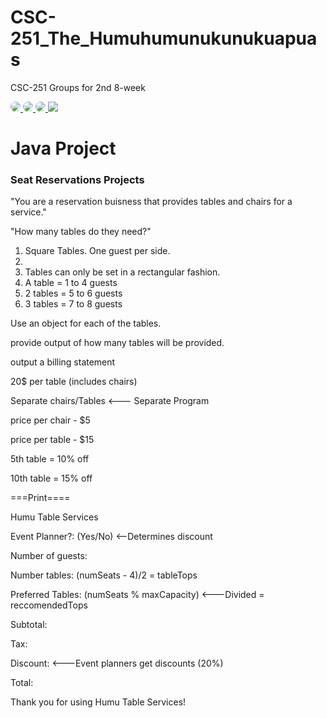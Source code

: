 # CSC-251_The_Humuhumunukunukuapuas
CSC-251 Groups for 2nd 8-week

<a href="https://github.com/Jonesk6843" target="_blank">
    <img src="https://github.com/Jonesk6843.png" style="max-width: 50px; max-height: 50px; border-radius: 50%" />
</a>
<a href="https://github.com/TaylorBrown96" target="_blank">
    <img src="https://github.com/TaylorBrown96.png" style="max-width: 50px; max-height: 50px; border-radius: 50%" />
</a>
<a href="https://github.com/CiaraM100104" target="_blank">
    <img src="https://github.com/CiaraM100104.png" style="max-width: 50px; max-height: 50px; border-radius: 50%" />
</a>

<image src = "https://img.theculturetrip.com/1440x807/smart/wp-content/uploads/2018/03/rhinecanthus-rectangulus.jpg">


<h1>Java Project</h1>
<h3>Seat Reservations Projects</h3>
<p>"You are a reservation buisness that provides tables and chairs for a service."</p>
<p>"How many tables do they need?"</p>
<ol>
  <li>Square Tables. One guest per side.<li>
  <li> Tables can only be set in a rectangular fashion.</li>
  <li> A table = 1 to 4 guests</li>
  <li> 2 tables = 5 to 6 guests</li>
  <li> 3 tables = 7 to 8 guests</li>
</ol>
<p>Use an object for each of the tables.</p>
<p>provide output of how many tables will be provided.</p>
<p>output a billing statement</p>
<p>20$ per table (includes chairs)</p>
<p>Separate chairs/Tables <--- Separate Program</p>
<p>price per chair - $5</p>
<p>price per table - $15</p>
<p>5th table = 10% off</p>
<p>10th table = 15% off</p>
<p>===Print====</p>
<p>Humu Table Services</p>
<p> </p>
<p>Event Planner?: (Yes/No) <--Determines discount</p>
<p>Number of guests:</p>
<p>Number tables: (numSeats - 4)/2 = tableTops</p>
<p>Preferred Tables: (numSeats % maxCapacity) <---Divided = reccomendedTops</p>
<p> </p>
<p>Subtotal: </p>
<p>Tax:</p>
<p>Discount: <---Event planners get discounts (20%)</p>
<p>Total:</p>
<p> </p>
<p>Thank you for using Humu Table Services!</p>
